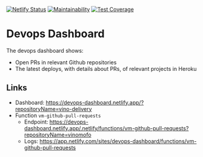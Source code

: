[![Netlify Status](https://api.netlify.com/api/v1/badges/d686cd09-ec33-4d57-84b4-87d24fabca90/deploy-status)](https://app.netlify.com/sites/devops-dashboard/deploys)
[![Maintainability](https://api.codeclimate.com/v1/badges/7ef9e694f2ed88234f1e/maintainability)](https://codeclimate.com/github/Kalimaha/devops-dashboard/maintainability)
[![Test Coverage](https://api.codeclimate.com/v1/badges/7ef9e694f2ed88234f1e/test_coverage)](https://codeclimate.com/github/Kalimaha/devops-dashboard/test_coverage)

# Devops Dashboard

The devops dashboard shows:

* Open PRs in relevant Github repositories
* The latest deploys, with details about PRs, of relevant projects in Heroku

## Links

* Dashboard: https://devops-dashboard.netlify.app/?repositoryName=vino-delivery
* Function `vm-github-pull-requests`
  * Endpoint: https://devops-dashboard.netlify.app/.netlify/functions/vm-github-pull-requests?repositoryName=vinomofo
  * Logs: https://app.netlify.com/sites/devops-dashboard/functions/vm-github-pull-requests
